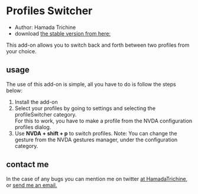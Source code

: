 # Profiles Switcher

* Author: Hamada Trichine
* download [the stable version from here:][1]

This add-on allows you to switch back and forth between two profiles from your choice.  

## usage

The use of this add-on is simple, all you have to do is follow the steps below:  

 1. Install the add-on
 2. Select your profiles by going to settings and selecting the profileSwitcher category.  
   For this to work, you have to make a profile from the NVDA configuration profiles dialog.
 3. Use **NVDA + shift + p** to switch profiles.
  Note: You can change the gesture from the NVDA gestures manager, under the configuration category.
  
## contact me

In the case of any bugs you can mention me on twitter [at HamadaTrichine](https://twitter.com/hamadatrichine), or [send me an email.](mailto:hamadalog25@gmail.com)

[1]: http://hamadatr.servegame.com/nvdaAddons/profilesSwitcher